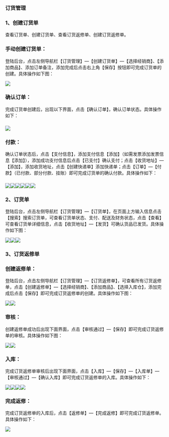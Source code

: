 ### 订货管理

### 1、创建订货单

查看订货单、创建订货单、查看订货返修单、创建订货返修单。

### 手动创建订货单：

登陆后台，点击左侧导航栏【订货管理】—【创建订货单】—【选择经销商】、【添加商品】、添加订单备注，添加完成后点击右上角【保存】按钮即可完成订货单的创建。具体操作如下图：

![](/assets/创建订货单01.jpg)

### 确认订单：

完成订货单创建后，出现以下界面，点击【确认订单】，确认订单状态。具体操作如下：

### ![](/assets/创建订货单02.jpg)

### 付款：

确认订单状态后，点击【支付信息】，添加支付信息【添加】（如需发票添加发票信息【添加】），添加成功支付信息后点击【已支付】确认支付；点击【收货地址】—【添加】，添加收货地址，点击【创建快递单】添加快递单；点击【订单】—【付款】（已付款、部分付款、挂账）即可完成订货单的确认付款。具体操作如下：

### ![](/assets/创建订货单四.jpg)![](/assets/创建订货单.jpg)![](/assets/创建订货单05.jpg)![](/assets/创建订货单06.jpg)![](/assets/创建订货单三.jpg)![](/assets/创建订货单07.jpg)

### 2、订货单

登陆后台，点击左侧导航栏【订货管理】—【订货单】，在页面上方输入信息点击【搜索】搜索订货单，可查看订货单状态、支付、配送及财务状态，点击【查看】可查看订货单详细信息，点击【收货地址】—【发货】可确认货品已发货。具体操作如下图：

![](/assets/订货单01.jpg)![](/assets/订货单03.jpg)![](/assets/订货单02.jpg)

### 3、订货返修单

### 创建返修单：

登陆后台，点击左侧导航栏【订货管理】—【订货返修单】，可查看所有订货返修单，点击【创建返修单】—【选择经销商】、【添加商品】、【选择入库仓】，添加完成后点击【保存】即可完成订货返修单的创建。具体操作如下图：

![](/assets/订货返修单01.jpg)![](/assets/订货返修单02.jpg)

### 审核：

创建返修单成功后出现下面界面，点击【审核通过】—【保存】即可完成订货返修单的审核。具体操作如下图：

![](/assets/订货返修单03.jpg)![](/assets/订货返修单04.jpg)

### 入库：

完成订货返修单审核后出现下面界面，点击【入库】—【保存】—【入库单】—【审核通过】—【确认入库】即可完成订货返修单的入库。具体操作如下：

![](/assets/订货返修单05.jpg)![](/assets/订货返修单06.jpg)![](/assets/订货返修单07.jpg)![](/assets/订货返修单08.jpg)

### 完成返修：

完成订货返修单的入库后，点击【返修单】—【完成返修】即可完成订货返修单。具体操作如下：

![](/assets/订货返修单09.jpg)

